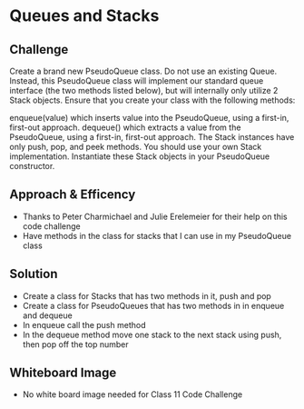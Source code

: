 # Queues and Stacks

## Challenge

Create a brand new PseudoQueue class. Do not use an existing Queue. Instead, this PseudoQueue class will implement our standard queue interface (the two methods listed below), but will internally only utilize 2 Stack objects. Ensure that you create your class with the following methods:

enqueue(value) which inserts value into the PseudoQueue, using a first-in, first-out approach.
dequeue() which extracts a value from the PseudoQueue, using a first-in, first-out approach.
The Stack instances have only push, pop, and peek methods. You should use your own Stack implementation. Instantiate these Stack objects in your PseudoQueue constructor.

## Approach & Efficency

- Thanks to Peter Charmichael and Julie Erelemeier for their help on this code challenge
- Have methods in the class for stacks that I can use in my PseudoQueue class

## Solution

- Create a class for Stacks that has two methods in it, push and pop
- Create a class for PseudoQueues that has two methods in in enqueue and dequeue
- In enqueue call the push method
- In the dequeue method move one stack to the next stack using push, then pop off the top number

## Whiteboard Image

- No white board image needed for Class 11 Code Challenge
